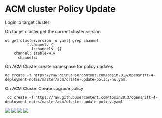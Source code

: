 # ACM cluster Policy Update

Login to target cluster 


On target cluster get the current cluster version
```
oc get clusterversion -o yaml| grep channel
          f:channel: {}
            f:channels: {}
    channel: stable-4.6
      channels:
```

On ACM Cluster create namespace for policy updates
```
oc create -f https://raw.githubusercontent.com/tosin2013/openshift-4-deployment-notes/master/acm/create-update-policy-ns.yaml
```

On ACM Cluster Create upgrade policy
```
 oc create -f https://raw.githubusercontent.com/tosin2013/openshift-4-deployment-notes/master/acm/cluster-update-policy.yaml
```

![](https://i.imgur.com/V2VrpGA.png)
![](https://i.imgur.com/vkOk7jQ.png)
![](https://i.imgur.com/GybGQp2.png)
![](https://i.imgur.com/EppTwsB.png)
